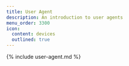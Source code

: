 ```yaml
---
title: User Agent
description: An introduction to user agents
menu_order: 3300
icon:
  content: devices
  outlined: true
---
```


{% include user-agent.md %}
